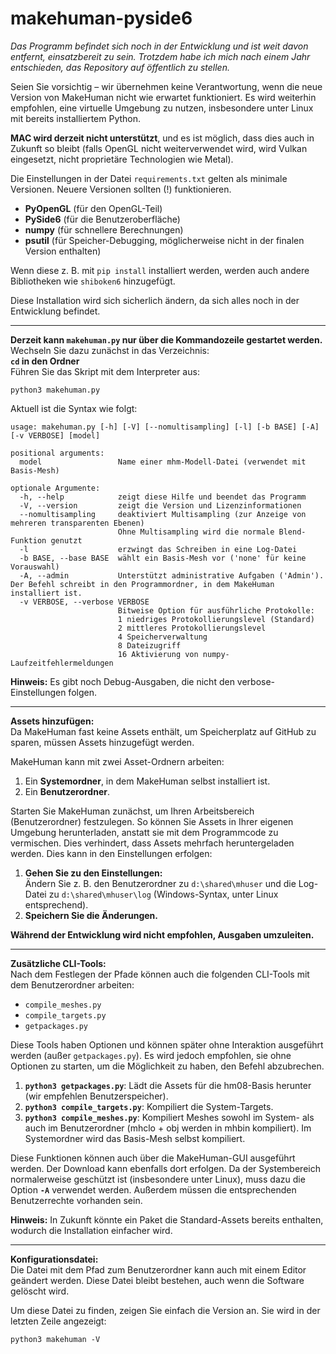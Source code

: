# makehuman-pyside6  
*Das Programm befindet sich noch in der Entwicklung und ist weit davon entfernt, einsatzbereit zu sein. Trotzdem habe ich mich nach einem Jahr entschieden, das Repository auf öffentlich zu stellen.*  

Seien Sie vorsichtig – wir übernehmen keine Verantwortung, wenn die neue Version von MakeHuman nicht wie erwartet funktioniert. Es wird weiterhin empfohlen, eine virtuelle Umgebung zu nutzen, insbesondere unter Linux mit bereits installiertem Python.

**MAC wird derzeit nicht unterstützt**, und es ist möglich, dass dies auch in Zukunft so bleibt (falls OpenGL nicht weiterverwendet wird, wird Vulkan eingesetzt, nicht proprietäre Technologien wie Metal).

Die Einstellungen in der Datei `requirements.txt` gelten als minimale Versionen. Neuere Versionen sollten (!) funktionieren.

- **PyOpenGL** (für den OpenGL-Teil)  
- **PySide6** (für die Benutzeroberfläche)  
- **numpy** (für schnellere Berechnungen)  
- **psutil** (für Speicher-Debugging, möglicherweise nicht in der finalen Version enthalten)  

Wenn diese z. B. mit `pip install` installiert werden, werden auch andere Bibliotheken wie `shiboken6` hinzugefügt.  

Diese Installation wird sich sicherlich ändern, da sich alles noch in der Entwicklung befindet.

---

**Derzeit kann `makehuman.py` nur über die Kommandozeile gestartet werden.**  
Wechseln Sie dazu zunächst in das Verzeichnis:  
**`cd` in den Ordner**  
Führen Sie das Skript mit dem Interpreter aus:

```
python3 makehuman.py
```

Aktuell ist die Syntax wie folgt:

```
usage: makehuman.py [-h] [-V] [--nomultisampling] [-l] [-b BASE] [-A] [-v VERBOSE] [model]

positional arguments:
  model                 Name einer mhm-Modell-Datei (verwendet mit Basis-Mesh)

optionale Argumente:
  -h, --help            zeigt diese Hilfe und beendet das Programm
  -V, --version         zeigt die Version und Lizenzinformationen
  --nomultisampling     deaktiviert Multisampling (zur Anzeige von mehreren transparenten Ebenen)
                        Ohne Multisampling wird die normale Blend-Funktion genutzt
  -l                    erzwingt das Schreiben in eine Log-Datei
  -b BASE, --base BASE  wählt ein Basis-Mesh vor ('none' für keine Vorauswahl)
  -A, --admin           Unterstützt administrative Aufgaben ('Admin'). Der Befehl schreibt in den Programmordner, in dem MakeHuman installiert ist.
  -v VERBOSE, --verbose VERBOSE
                        Bitweise Option für ausführliche Protokolle:
                        1 niedriges Protokollierungslevel (Standard)
                        2 mittleres Protokollierungslevel
                        4 Speicherverwaltung
                        8 Dateizugriff
                        16 Aktivierung von numpy-Laufzeitfehlermeldungen
```

**Hinweis:** Es gibt noch Debug-Ausgaben, die nicht den verbose-Einstellungen folgen.

---

**Assets hinzufügen:**  
Da MakeHuman fast keine Assets enthält, um Speicherplatz auf GitHub zu sparen, müssen Assets hinzugefügt werden.

MakeHuman kann mit zwei Asset-Ordnern arbeiten:
1. Ein **Systemordner**, in dem MakeHuman selbst installiert ist.  
2. Ein **Benutzerordner**.

Starten Sie MakeHuman zunächst, um Ihren Arbeitsbereich (Benutzerordner) festzulegen. So können Sie Assets in Ihrer eigenen Umgebung herunterladen, anstatt sie mit dem Programmcode zu vermischen. Dies verhindert, dass Assets mehrfach heruntergeladen werden. Dies kann in den Einstellungen erfolgen:

1. **Gehen Sie zu den Einstellungen:**  
   Ändern Sie z. B. den Benutzerordner zu `d:\shared\mhuser` und die Log-Datei zu `d:\shared\mhuser\log` (Windows-Syntax, unter Linux entsprechend).  
2. **Speichern Sie die Änderungen.**

**Während der Entwicklung wird nicht empfohlen, Ausgaben umzuleiten.**

---

**Zusätzliche CLI-Tools:**  
Nach dem Festlegen der Pfade können auch die folgenden CLI-Tools mit dem Benutzerordner arbeiten:

- `compile_meshes.py`  
- `compile_targets.py`  
- `getpackages.py`

Diese Tools haben Optionen und können später ohne Interaktion ausgeführt werden (außer `getpackages.py`). Es wird jedoch empfohlen, sie ohne Optionen zu starten, um die Möglichkeit zu haben, den Befehl abzubrechen.

1. **`python3 getpackages.py`**: Lädt die Assets für die hm08-Basis herunter (wir empfehlen Benutzerspeicher).  
2. **`python3 compile_targets.py`**: Kompiliert die System-Targets.  
3. **`python3 compile_meshes.py`**: Kompiliert Meshes sowohl im System- als auch im Benutzerordner (mhclo + obj werden in mhbin kompiliert). Im Systemordner wird das Basis-Mesh selbst kompiliert.

Diese Funktionen können auch über die MakeHuman-GUI ausgeführt werden. Der Download kann ebenfalls dort erfolgen. Da der Systembereich normalerweise geschützt ist (insbesondere unter Linux), muss dazu die Option **`-A`** verwendet werden. Außerdem müssen die entsprechenden Benutzerrechte vorhanden sein.

**Hinweis:** In Zukunft könnte ein Paket die Standard-Assets bereits enthalten, wodurch die Installation einfacher wird.

---

**Konfigurationsdatei:**  
Die Datei mit dem Pfad zum Benutzerordner kann auch mit einem Editor geändert werden. Diese Datei bleibt bestehen, auch wenn die Software gelöscht wird.

Um diese Datei zu finden, zeigen Sie einfach die Version an. Sie wird in der letzten Zeile angezeigt:

```
python3 makehuman -V
```


